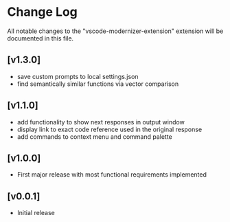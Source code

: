 # Change Log

All notable changes to the "vscode-modernizer-extension" extension will be documented in this file.

## [v1.3.0]

- save custom prompts to local settings.json
- find semantically similar functions via vector comparison

## [v1.1.0]

- add functionality to show next responses in output window
- display link to exact code reference used in the original response
- add commands to context menu and command palette

## [v1.0.0]

- First major release with most functional requirements implemented

## [v0.0.1]

- Initial release